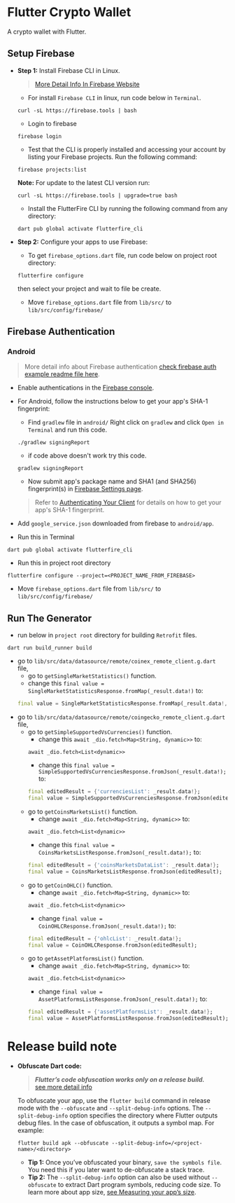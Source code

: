 # Flutter Crypto Wallet

A crypto wallet with Flutter.

## Setup Firebase
- __Step 1:__ Install Firebase CLI in Linux.
    > [More Detail Info In Firebase Website](https://firebase.google.com/docs/cli?authuser=0)

    - For install `Firebase CLI` in linux, run code below in `Terminal`.
    ```
    curl -sL https://firebase.tools | bash
    ```
    - Login to firebase
    ```
    firebase login
    ```
    - Test that the CLI is properly installed and accessing your account by listing your Firebase projects. Run the following command:
    ```
    firebase projects:list
    ```
    __Note:__ For update to the latest CLI version run:
    ```
    curl -sL https://firebase.tools | upgrade=true bash
    ```
    - Install the FlutterFire CLI by running the following command from any directory:
    ```
    dart pub global activate flutterfire_cli
    ```

- __Step 2:__ Configure your apps to use Firebase:

    - To get `firebase_options.dart` file, run code below on project root directory:
    ```
    flutterfire configure
    ```
    then select your project and wait to file be create.
    - Move `firebase_options.dart` file from `lib/src/` to `lib/src/config/firebase/`

## Firebase Authentication

### Android
> More detail info about Firebase authentication [check firebase auth example readme file here](https://github.com/firebase/flutterfire/blob/master/packages/firebase_auth/firebase_auth/example/README.md).

- Enable authentications in the [Firebase console](https://console.firebase.google.com/u/0/project/_/authentication/providers).
- For Android, follow the instructions below to get your app's SHA-1 fingerprint:

     - Find `gradlew` file in `android/` Right click on `gradlew` and click `Open in Terminal` and run this code.
     ```
     ./gradlew signingReport
     ```

     - if code above doesn't work try this code.
     ```
     gradlew signingReport
     ```

     - Now submit app's package name and SHA1 (and SHA256) fingerprint(s) in [Firebase Settings page](https://console.firebase.google.com/project/_/settings/general).
     > Refer to [Authenticating Your Client](https://developers.google.com/android/guides/client-auth) for details on how to get your app's SHA-1 fingerprint.

- Add `google_service.json` downloaded from firebase to `android/app`.
- Run this in Terminal
```
dart pub global activate flutterfire_cli
```
- Run this in project root directory
```
flutterfire configure --project=<PROJECT_NAME_FROM_FIREBASE>
```
- Move `firebase_options.dart` file from `lib/src/` to `lib/src/config/firebase/`

## Run The Generator 
- run below in `project root` directory for building `Retrofit` files.
```
dart run build_runner build
```
- go to `lib/src/data/datasource/remote/coinex_remote_client.g.dart` file,  
  - go to `getSingleMarketStatistics()` function.
  - change this `final value = SingleMarketStatisticsResponse.fromMap(_result.data!)` to:
  ```dart
  final value = SingleMarketStatisticsResponse.fromMap(_result.data!, marketName);
  ```
- go to `lib/src/data/datasource/remote/coingecko_remote_client.g.dart` file,  
  - go to `getSimpleSupportedVsCurrencies()` function.
    - change this `await _dio.fetch<Map<String, dynamic>>` to:
    ```
    await _dio.fetch<List<dynamic>>
    ```
    - change this `final value = SimpleSupportedVsCurrenciesResponse.fromJson(_result.data!);` to:
    ```dart
    final editedResult = {'currenciesList': _result.data!};
    final value = SimpleSupportedVsCurrenciesResponse.fromJson(editedResult);
    ```  
  - go to `getCoinsMarketsList()` function.
    - change `await _dio.fetch<Map<String, dynamic>>` to:
    ```
    await _dio.fetch<List<dynamic>>
    ```
    - change this `final value = CoinsMarketsListResponse.fromJson(_result.data!);` to:
    ```dart
    final editedResult = {'coinsMarketsDataList': _result.data!};
    final value = CoinsMarketsListResponse.fromJson(editedResult);
    ```  
  - go to `getCoinOHLC()` function.
    - change `await _dio.fetch<Map<String, dynamic>>` to:
    ```
    await _dio.fetch<List<dynamic>>
    ```
    - change `final value = CoinOHLCResponse.fromJson(_result.data!);` to:
    ```dart
    final editedResult = {'ohlcList': _result.data!};
    final value = CoinOHLCResponse.fromJson(editedResult);
    ```  
  - go to `getAssetPlatformsList()` function.
    - change `await _dio.fetch<Map<String, dynamic>>` to:
    ```
    await _dio.fetch<List<dynamic>>
    ```
    - change `final value = AssetPlatformsListResponse.fromJson(_result.data!);` to:
    ```dart
    final editedResult = {'assetPlatformsList': _result.data!};
    final value = AssetPlatformsListResponse.fromJson(editedResult);
    ```

# Release build note
- __Obfuscate Dart code:__
  > ___Flutter’s code obfuscation works only on a release build.___  
  > [see more detail info](https://docs.flutter.dev/deployment/obfuscate)  

  To obfuscate your app, use the `flutter build` command in release mode with the `--obfuscate` and `--split-debug-info` options. The `--split-debug-info` option specifies the directory where Flutter outputs debug files. In the case of obfuscation, it outputs a symbol map. For example:  
  
  ```flutter build apk --obfuscate --split-debug-info=/<project-name>/<directory>```
    - __Tip 1:__ Once you’ve obfuscated your binary, `save the symbols file`. You need this if you later want to de-obfuscate a stack trace.
    - __Tip 2:__ The `--split-debug-info` option can also be used without `--obfuscate` to extract Dart program symbols, reducing code size. To learn more about app size, [see Measuring your app’s size](https://docs.flutter.dev/perf/app-size).
